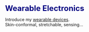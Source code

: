 <span style="color: navy; font-size: 25px; font-weight: bold;"> Wearable Electronics <br>

Introduce my [wearable devices](https://jhlee9708.github.io/research/). <br>
Skin-conformal, stretchable, sensing...
